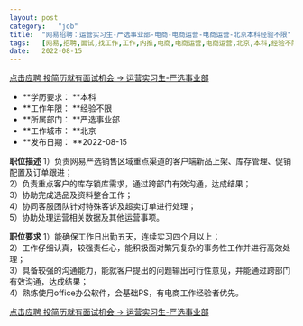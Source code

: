 ```yaml
---
layout:	post
category:	"job"
title:	"网易招聘：运营实习生-严选事业部-电商-电商运营-电商运营-北京本科经验不限"
tags:	[网易,招聘,面试,找工作,工作,内推,电商,电商运营,电商运营,北京,本科,经验不限]
date:	2022-08-15
---
```


[点击应聘 投简历就有面试机会 -> 运营实习生-严选事业部](http://mobile.bole.netease.com/bole/boleDetail?id=41602&employeeId=346f03c3cda5f04c&key=all)



- **学历要求： **本科
- **工作年限： **经验不限
- **所属部门： **严选事业部
- **工作城市： **北京
- **发布日期： **2022-08-15



**职位描述**
1）负责网易严选销售区域重点渠道的客户端新品上架、库存管理、促销配置及订单跟进；     
2）负责重点客户的库存锁库需求，通过跨部门有效沟通，达成结果；     
3）协助完成选品及资料整合工作；     
4）协同客服团队针对特殊客诉及超卖订单进行处理；     
5）协助处理运营相关数据及其他运营事项。



**职位要求**
 1）能确保工作日出勤五天，连续实习四个月以上；     
2）工作仔细认真，较强责任心，能积极面对繁冗复杂的事务性工作并进行高效处理；     
3）具备较强的沟通能力，能就客户提出的问题输出可行性意见，并能通过跨部门有效沟通，达成结果；     
4）熟练使用office办公软件，会基础PS，有电商工作经验者优先。



[点击应聘 投简历就有面试机会 -> 运营实习生-严选事业部](http://mobile.bole.netease.com/bole/boleDetail?id=41602&employeeId=346f03c3cda5f04c&key=all)